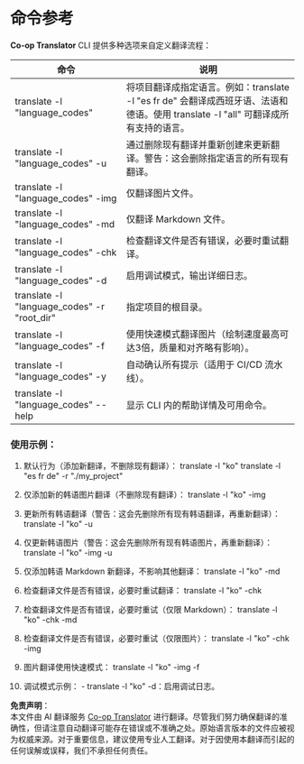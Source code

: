 <!--
CO_OP_TRANSLATOR_METADATA:
{
  "original_hash": "b38d8f042530a4bc872def7cb2c141cd",
  "translation_date": "2025-05-06T17:40:44+00:00",
  "source_file": "getting_started/command-reference.md",
  "language_code": "zh"
}
-->
# 命令参考
**Co-op Translator** CLI 提供多种选项来自定义翻译流程：

命令                                         | 说明
----------------------------------------------|-------------------------------------------------------------------------------------------------------------------------------------------------------------------------------------------------------
translate -l "language_codes"                 | 将项目翻译成指定语言。例如：translate -l "es fr de" 会翻译成西班牙语、法语和德语。使用 translate -l "all" 可翻译成所有支持的语言。
translate -l "language_codes" -u              | 通过删除现有翻译并重新创建来更新翻译。警告：这会删除指定语言的所有现有翻译。
translate -l "language_codes" -img            | 仅翻译图片文件。
translate -l "language_codes" -md             | 仅翻译 Markdown 文件。
translate -l "language_codes" -chk            | 检查翻译文件是否有错误，必要时重试翻译。
translate -l "language_codes" -d              | 启用调试模式，输出详细日志。
translate -l "language_codes" -r "root_dir"   | 指定项目的根目录。
translate -l "language_codes" -f              | 使用快速模式翻译图片（绘制速度最高可达3倍，质量和对齐略有影响）。
translate -l "language_codes" -y              | 自动确认所有提示（适用于 CI/CD 流水线）。
translate -l "language_codes" --help          | 显示 CLI 内的帮助详情及可用命令。

### 使用示例：

  1. 默认行为（添加新翻译，不删除现有翻译）：   translate -l "ko"    translate -l "es fr de" -r "./my_project"

  2. 仅添加新的韩语图片翻译（不删除现有翻译）：    translate -l "ko" -img

  3. 更新所有韩语翻译（警告：这会先删除所有现有韩语翻译，再重新翻译）：    translate -l "ko" -u

  4. 仅更新韩语图片（警告：这会先删除所有现有韩语图片，再重新翻译）：    translate -l "ko" -img -u

  5. 仅添加韩语 Markdown 新翻译，不影响其他翻译：    translate -l "ko" -md

  6. 检查翻译文件是否有错误，必要时重试翻译： translate -l "ko" -chk

  7. 检查翻译文件是否有错误，必要时重试（仅限 Markdown）： translate -l "ko" -chk -md

  8. 检查翻译文件是否有错误，必要时重试（仅限图片）： translate -l "ko" -chk -img

  9. 图片翻译使用快速模式：    translate -l "ko" -img -f

  10. 调试模式示例： - translate -l "ko" -d：启用调试日志。

**免责声明**：  
本文件由 AI 翻译服务 [Co-op Translator](https://github.com/Azure/co-op-translator) 进行翻译。尽管我们努力确保翻译的准确性，但请注意自动翻译可能存在错误或不准确之处。原始语言版本的文件应被视为权威来源。对于重要信息，建议使用专业人工翻译。对于因使用本翻译而引起的任何误解或误释，我们不承担任何责任。